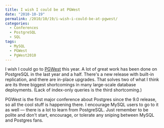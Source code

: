 ```yaml
---
title: I wish I could be at PGWest
date: "2010-10-19"
permalink: /2010/10/19/i-wish-i-could-be-at-pgwest/
categories:
  - Conferences
  - PostgreSQL
  - SQL
tags:
  - MySQL
  - PGWest
  - PgWest2010
---
```

I wish I could go to [PGWest][1] this year. A lot of great work has been done on PostgreSQL in the last year and a half. There's a new release with built-in replication, and there are in-place upgrades. That solves two of what I think are its three biggest shortcomings in many large-scale database deployments. (Lack of index-only queries is the third shortcoming.)

PGWest is the first major conference about Postgres since the 9.0 release, so all the cool stuff is happening there. I encourage MySQL users to go to it as well &#8212; there is a lot to learn from PostgreSQL. Just remember to be polite and don't start, encourage, or tolerate any sniping between MySQL and Postgres fans.

 [1]: https://www.postgresqlconference.org/2010/west/
